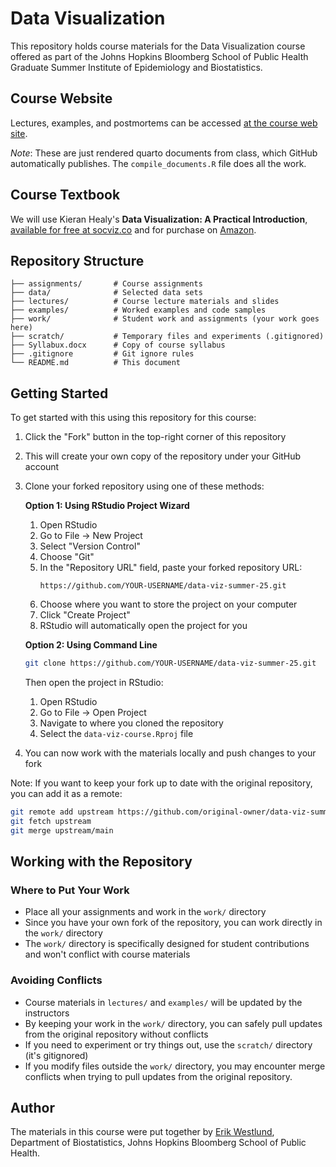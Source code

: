 # Data Visualization

This repository holds course materials for the Data Visualization course offered as part of the Johns Hopkins Bloomberg School of Public Health Graduate Summer Institute of Epidemiology and Biostatistics.

## Course Website

Lectures, examples, and postmortems can be accessed [at the course web site](https://erikwestlund.github.io/data-viz-summer-25).

*Note*: These are just rendered quarto documents from class, which GitHub automatically publishes. The `compile_documents.R` file does all the work.

## Course Textbook

We will use Kieran Healy's **Data Visualization: A Practical Introduction**, [available for free at socviz.co](https://socviz.co/) and for purchase on [Amazon](https://www.amazon.com/gp/product/0691181624/ref=as_li_tl?ie=UTF8&tag=kieranhealysw-20&camp=1789&creative=9325&linkCode=as2&creativeASIN=0691181624&linkId=16d53b3cc1ec3bc3aac60b27c29b92e8). 

## Repository Structure

```
├── assignments/       # Course assignments
├── data/              # Selected data sets
├── lectures/          # Course lecture materials and slides
├── examples/          # Worked examples and code samples
├── work/              # Student work and assignments (your work goes here)
├── scratch/           # Temporary files and experiments (.gitignored)
├── Syllabux.docx      # Copy of course syllabus
├── .gitignore         # Git ignore rules
└── README.md          # This document
```

## Getting Started

To get started with this using this repository for this course:

1. Click the "Fork" button in the top-right corner of this repository
2. This will create your own copy of the repository under your GitHub account
3. Clone your forked repository using one of these methods:

   **Option 1: Using RStudio Project Wizard**
   1. Open RStudio
   2. Go to File → New Project
   3. Select "Version Control"
   4. Choose "Git"
   5. In the "Repository URL" field, paste your forked repository URL:
      ```
      https://github.com/YOUR-USERNAME/data-viz-summer-25.git
      ```
   6. Choose where you want to store the project on your computer
   7. Click "Create Project"
   8. RStudio will automatically open the project for you

   **Option 2: Using Command Line**
   ```bash
   git clone https://github.com/YOUR-USERNAME/data-viz-summer-25.git
   ```
   Then open the project in RStudio:
   1. Open RStudio
   2. Go to File → Open Project
   3. Navigate to where you cloned the repository
   4. Select the `data-viz-course.Rproj` file

4. You can now work with the materials locally and push changes to your fork

Note: If you want to keep your fork up to date with the original repository, you can add it as a remote:
```bash
git remote add upstream https://github.com/original-owner/data-viz-summer-25.git
git fetch upstream
git merge upstream/main
```

## Working with the Repository

### Where to Put Your Work
- Place all your assignments and work in the `work/` directory
- Since you have your own fork of the repository, you can work directly in the `work/` directory
- The `work/` directory is specifically designed for student contributions and won't conflict with course materials

### Avoiding Conflicts
- Course materials in `lectures/` and `examples/` will be updated by the instructors
- By keeping your work in the `work/` directory, you can safely pull updates from the original repository without conflicts
- If you need to experiment or try things out, use the `scratch/` directory (it's gitignored)
- If you modify files outside the `work/` directory, you may encounter merge conflicts when trying to pull updates from the original repository.

## Author

The materials in this course were put together by [Erik Westlund](mailto:ewestlund@jhu.edu), Department of Biostatistics,  Johns Hopkins Bloomberg School of Public Health.
